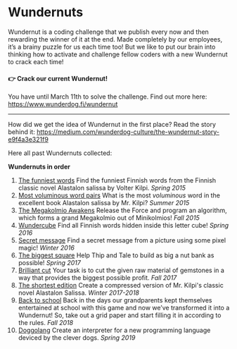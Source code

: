 # Wundernuts

Wundernut is a coding challenge that we publish every now and then rewarding the winner of it at the end. Made completely by our employees, it’s a brainy puzzle for us each time too! But we like to put our brain into thinking how to activate and challenge fellow coders with a new Wundernut to crack each time!


#### 👉 **Crack our current Wundernut!** 
You have until March 11th to solve the challenge. Find out more here: https://www.wunderdog.fi/wundernut

---

How did we get the idea of Wundernut in the first place? Read the story behind it: https://medium.com/wunderdog-culture/the-wundernut-story-e9f4a3e321f9

Here all past Wundernuts collected:

**Wundernuts in order**

1. [The funniest words](https://github.com/wunderdogsw/wundernut-vol1/) Find the funniest Finnish words from the Finnish classic novel Alastalon salissa by Volter Kilpi. *Spring 2015*
2. [Most voluminous word pairs](https://github.com/wunderdogsw/wundernut-vol2) What is the most *voluminous* word in the excellent book Alastalon salissa by Mr. Kilpi? *Summer 2015*
3. [The Megakolmio Awakens](https://github.com/wunderdogsw/wundernut-vol3) Release the Force and program an algorithm, which forms a grand Megakolmio out of Minikolmios! *Fall 2015*
4. [Wundercube](https://github.com/wunderdogsw/wundernut-vol4) Find all Finnish words hidden inside this letter cube! *Spring 2016*
5. [Secret message](https://github.com/wunderdogsw/wundernut-vol5) Find a secret message from a picture using some pixel magic! *Winter 2016*
6. [The biggest square](https://github.com/wunderdogsw/wundernut-vol6/) Help Thip and Tale to build as big a nut bank as possible! *Spring 2017*
7. [Brilliant cut](https://github.com/wunderdogsw/wundernut-vol7/) Your task is to cut the given raw material of gemstones in a way that provides the biggest possible profit. *Fall 2017*
8. [The shortest edition](https://github.com/wunderdogsw/wundernut-vol8/) Create a compressed version of Mr. Kilpi's classic novel Alastalon Salissa. *Winter 2017-2018*
9. [Back to school](https://github.com/wunderdogsw/wundernut-vol9) Back in the days our grandparents kept themselves entertained at school with this game and now we’ve transformed it into a Wundernut! So, take out a grid paper and start filling it in according to the rules. *Fall 2018*
10. [Doggolang](https://github.com/wunderdogsw/wundernut-vol10) Create an interpreter for a new programming language deviced by the clever dogs. *Spring 2019*
